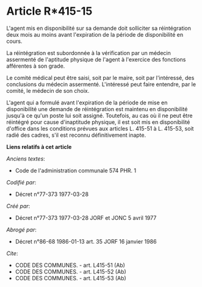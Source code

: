 # Article R*415-15

L'agent mis en disponibilité sur sa demande doit solliciter sa réintégration deux mois au moins avant l'expiration de la
période de disponibilité en cours.

La réintégration est subordonnée à la vérification par un médecin assermenté de l'aptitude physique de l'agent à l'exercice
des fonctions afférentes à son grade.

Le comité médical peut être saisi, soit par le maire, soit par l'intéressé, des conclusions du médecin assermenté.
L'intéressé peut faire entendre, par le comité, le médecin de son choix.

L'agent qui a formulé avant l'expiration de la période de mise en disponibilité une demande de réintégration est maintenu en
disponibilité jusqu'à ce qu'un poste lui soit assigné. Toutefois, au cas où il ne peut être réintégré pour cause d'inaptitude
physique, il est soit mis en disponibilité d'office dans les conditions prévues aux articles L. 415-51 à L. 415-53, soit
radié des cadres, s'il est reconnu définitivement inapte.

**Liens relatifs à cet article**

_Anciens textes_:

  - Code de l'administration communale 574 PHR. 1

_Codifié par_:

  - Décret n°77-373 1977-03-28

_Créé par_:

  - Décret n°77-373 1977-03-28 JORF et JONC 5 avril 1977

_Abrogé par_:

  - Décret n°86-68 1986-01-13 art. 35 JORF 16 janvier 1986

_Cite_:

  - CODE DES COMMUNES. - art. L415-51 (Ab)
  - CODE DES COMMUNES. - art. L415-52 (Ab)
  - CODE DES COMMUNES. - art. L415-53 (Ab)
